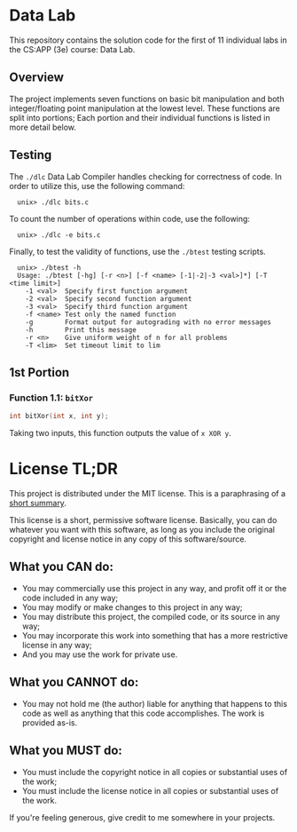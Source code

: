 # Data Lab

This repository contains the solution code for the first of 11 individual labs
in the CS:APP (3e) course: Data Lab.

## Overview

The project implements seven functions on basic bit manipulation and both
integer/floating point manipulation at the lowest level. These functions are
split into portions; Each portion and their individual functions is listed in
more detail below.

## Testing

The `./dlc` Data Lab Compiler handles checking for correctness of code. In order
to utilize this, use the following command:

```
  unix> ./dlc bits.c
```

To count the number of operations within code, use the following:

```
  unix> ./dlc -e bits.c
```

Finally, to test the validity of functions, use the `./btest` testing scripts.

```
  unix> ./btest -h
  Usage: ./btest [-hg] [-r <n>] [-f <name> [-1|-2|-3 <val>]*] [-T <time limit>]
    -1 <val>  Specify first function argument
    -2 <val>  Specify second function argument
    -3 <val>  Specify third function argument
    -f <name> Test only the named function
    -g        Format output for autograding with no error messages
    -h        Print this message
    -r <n>    Give uniform weight of n for all problems
    -T <lim>  Set timeout limit to lim
```

## 1st Portion

### Function 1.1: `bitXor`

```c
int bitXor(int x, int y);
```

Taking two inputs, this function outputs the value of `x XOR y`.

# License TL;DR

This project is distributed under the MIT license. This is a paraphrasing of a
[short summary](https://tldrlegal.com/license/mit-license).

This license is a short, permissive software license. Basically, you can do
whatever you want with this software, as long as you include the original
copyright and license notice in any copy of this software/source.

## What you CAN do:

-   You may commercially use this project in any way, and profit off it or the
    code included in any way;
-   You may modify or make changes to this project in any way;
-   You may distribute this project, the compiled code, or its source in any
    way;
-   You may incorporate this work into something that has a more restrictive
    license in any way;
-   And you may use the work for private use.

## What you CANNOT do:

-   You may not hold me (the author) liable for anything that happens to this
    code as well as anything that this code accomplishes. The work is provided
    as-is.

## What you MUST do:

-   You must include the copyright notice in all copies or substantial uses of
    the work;
-   You must include the license notice in all copies or substantial uses of the
    work.

If you're feeling generous, give credit to me somewhere in your projects.
